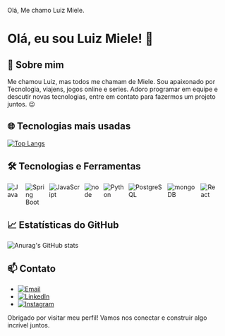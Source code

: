 Olá, Me chamo Luiz Miele.

# Olá, eu sou Luiz Miele! 👋

## 🚀 Sobre mim

Me chamou Luiz, mas todos me chamam de Miele.
Sou apaixonado por Tecnologia, viajens, jogos online e series. 
Adoro programar em equipe e descutir novas tecnologias, entre em contato para fazermos um projeto juntos. 😉
 
## 🌐 Tecnologias mais usadas

[![Top Langs](https://github-readme-stats.vercel.app/api/top-langs/?username=luizmiele&layout=compact&theme=darcula)](https://github.com/anuraghazra/github-readme-stats)

## 🛠️ Tecnologias e Ferramentas

<div style="display: flex; justify-content: space-between; width: 50%;" >
  <img src="https://img.shields.io/badge/Java-ED8B00?style=for-the-badge&logo=java&logoColor=white" alt="Java" style="margin-right: 10px;"/>
  <img src="https://img.shields.io/badge/Spring%20Boot-6DB33F?style=for-the-badge&logo=spring-boot&logoColor=white" alt="Spring Boot" style="margin-right: 10px;"/>
  <img src="https://img.shields.io/badge/JavaScript-323330?style=for-the-badge&logo=javascript&logoColor=F7DF1E" alt="JavaScript" style="margin-right: 10px;"/>
  <img src="https://img.shields.io/badge/Node.js-43853D?style=for-the-badge&logo=node.js&logoColor=white" alt="node" style="margin-right: 10px;"/>
  <img src="https://img.shields.io/badge/Python-3776AB?style=for-the-badge&logo=python&logoColor=white" alt="Python" style="margin-right: 10px;"/>
  <img src="https://img.shields.io/badge/PostgreSQL-316192?style=for-the-badge&logo=postgresql&logoColor=white" alt="PostgreSQL" style="margin-right: 10px;"/>
  <img src="https://img.shields.io/badge/MongoDB-4EA94B?style=for-the-badge&logo=mongodb&logoColor=white" alt="mongoDB" style="margin-right: 10px;"/>
  <img src="https://img.shields.io/badge/React-20232A?style=for-the-badge&logo=react&logoColor=61DAFB" alt="React" style="margin-right: 10px;"/>
</div>

## 📈 Estatísticas do GitHub

![Anurag's GitHub stats](https://github-readme-stats.vercel.app/api?username=luizmiele&show_icons=true&theme=darcula)


## 📫 Contato

- [![Email](https://img.shields.io/badge/Email-D14836?style=for-the-badge&logo=gmail&logoColor=white)](mailto:miele.luiz@gmail.com)
- [![LinkedIn](https://img.shields.io/badge/LinkedIn-0077B5?style=for-the-badge&logo=linkedin&logoColor=white)](https://www.linkedin.com/in/luizmiele/)
- [![Instagram](https://img.shields.io/badge/Instagram-E4405F?style=for-the-badge&logo=instagram&logoColor=white)](https://www.instagram.com/luizmiele/)

Obrigado por visitar meu perfil! Vamos nos conectar e construir algo incrível juntos.
